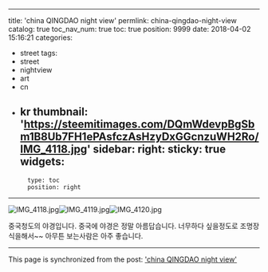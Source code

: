 
---
title: 'china QINGDAO night view'
permlink: china-qingdao-night-view
catalog: true
toc_nav_num: true
toc: true
position: 9999
date: 2018-04-02 15:16:21
categories:
- street
tags:
- street
- nightview
- art
- cn
- kr
thumbnail: 'https://steemitimages.com/DQmWdevpBgSbm1B8Ub7FH1ePAsfczAsHzyDxGGcnzuWH2Ro/IMG_4118.jpg'
sidebar:
    right:
        sticky: true
widgets:
    -
        type: toc
        position: right
---


![IMG_4118.jpg](https://steemitimages.com/DQmWdevpBgSbm1B8Ub7FH1ePAsfczAsHzyDxGGcnzuWH2Ro/IMG_4118.jpg)![IMG_4119.jpg](https://steemitimages.com/DQmVoMc1GTNWh5WUBRwZw2Pk4G2QhCGci8ZJz9VyqQn4Wue/IMG_4119.jpg)![IMG_4120.jpg](https://steemitimages.com/DQmZW79gqWSmknhetEg9HXkgo4pfKJKr2MFyCVH37A5BPn5/IMG_4120.jpg)

중국청도의 야경입니다. 
중국에 야경은 정말 아름답습니다. 너무하다 싶을정도로 조명장식을해서~~
아무튼 보는사람은 아주 좋습니다.

- - -

This page is synchronized from the post: ['china QINGDAO night view'](https://steemit.com/@kibumh/china-qingdao-night-view)
